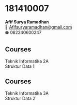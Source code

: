 # 181410007
**Afif Surya Ramadhan**\
:e-mail: Afifsuryaramadhan@gmail.com\
:phone: 082240600247

## Courses
Teknik Informatika 2A\
Struktur Data 1

## Courses
Teknik Informatika 3A\
Struktur Data 2
